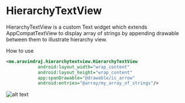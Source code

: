 # HierarchyTextView
HierarchyTextView is a custom Text widget which extends AppCompatTextView to display array of strings by appending drawable between them to illustrate hierarchy view.

How to use

```xml
<me.aravindraj.hierarchytextview.HierarchyTextView
            android:layout_width="wrap_content"
            android:layout_height="wrap_content"
            app:spanDrawable="@drawable/ic_arrow"
            android:entries="@array/my_array_of_strings"/>
 ```
![alt text](https://raw.githubusercontent.com/username/projectname/branch/path/to/img.png)
